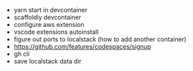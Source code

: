 - yarn start in devcontainer
- scaffoldly devcontainer
- configure aws extension
- vscode extensions autoinstall
- figure out ports to localstack (how to add another container)
- https://github.com/features/codespaces/signup
- gh cli
- save localstack data dir
